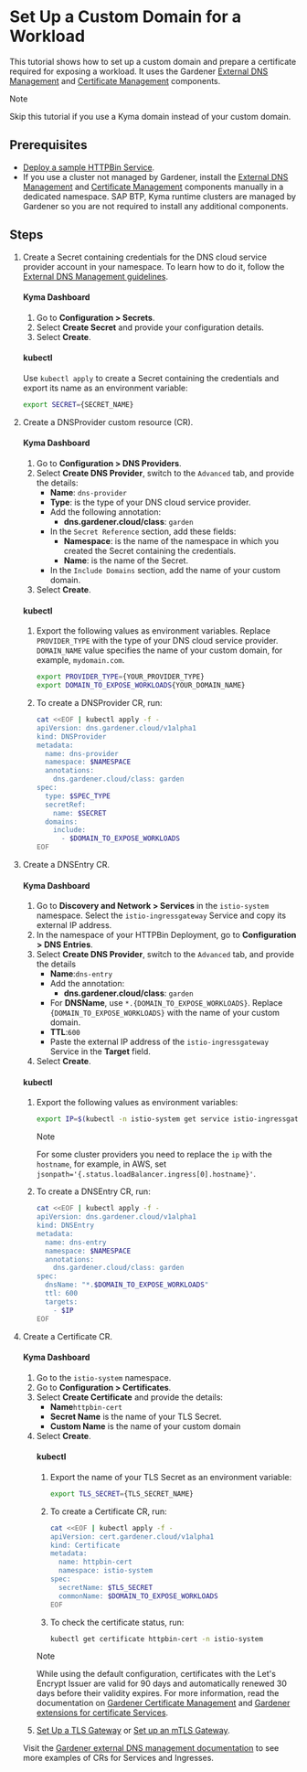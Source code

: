 # Set Up a Custom Domain for a Workload

This tutorial shows how to set up a custom domain and prepare a certificate required for exposing a workload. It uses the Gardener [External DNS Management](https://github.com/gardener/external-dns-management) and [Certificate Management](https://github.com/gardener/cert-management) components.

> [!NOTE]
> Skip this tutorial if you use a Kyma domain instead of your custom domain.

## Prerequisites

* [Deploy a sample HTTPBin Service](./01-00-create-workload.md).
* If you use a cluster not managed by Gardener, install the [External DNS Management](https://github.com/gardener/external-dns-management#quick-start) and [Certificate Management](https://github.com/gardener/cert-management) components manually in a dedicated namespace. SAP BTP, Kyma runtime clusters are managed by Gardener so you are not required to install any additional components.

## Steps

1. Create a Secret containing credentials for the DNS cloud service provider account in your namespace. To learn how to do it, follow the [External DNS Management guidelines](https://github.com/gardener/external-dns-management/blob/master/README.md#external-dns-management).

    <!-- tabs:start -->
    #### **Kyma Dashboard**
    <ol>
      <li> Go to <b>Configuration > Secrets</b>. </li>
      <li> Select <b>Create Secret</b> and provide your configuration details. </li>
      <li> Select <b>Create</b>. </li>
    </ol>

    #### **kubectl**
    Use `kubectl apply` to create a Secret containing the credentials and export its name as an environment variable:

    ```bash
    export SECRET={SECRET_NAME}
    ```
    <!-- tabs:end -->

2. Create a DNSProvider custom resource (CR).
    
    <!-- tabs:start -->
    #### **Kyma Dashboard**
    
    1. Go to **Configuration > DNS Providers**.
    2. Select **Create DNS Provider**, switch to the `Advanced` tab, and provide the details:
        - **Name**: `dns-provider`
        - **Type**: is the type of your DNS cloud service provider.
        - Add the following annotation:
          - **dns.gardener.cloud/class**: `garden`
        - In the `Secret Reference` section, add these fields:
          - **Namespace**: is the name of the namespace in which you created the Secret containing the credentials. 
          - **Name**: is the name of the Secret.
        - In the `Include Domains` section, add the name of your custom domain.
    3. Select **Create**.

    #### **kubectl**
    <ol>
      <li> Export the following values as environment variables. Replace <code>PROVIDER_TYPE</code> with the type of your DNS cloud service provider. <code>DOMAIN_NAME</code> value specifies the name of your custom domain, for example, <code>mydomain.com</code>.

      ```bash
      export PROVIDER_TYPE={YOUR_PROVIDER_TYPE}
      export DOMAIN_TO_EXPOSE_WORKLOADS{YOUR_DOMAIN_NAME} 
      ```
      </li>
      <li>To create a DNSProvider CR, run: 

      ```bash
      cat <<EOF | kubectl apply -f -
      apiVersion: dns.gardener.cloud/v1alpha1
      kind: DNSProvider
      metadata:
        name: dns-provider
        namespace: $NAMESPACE
        annotations:
          dns.gardener.cloud/class: garden
      spec:
        type: $SPEC_TYPE
        secretRef:
          name: $SECRET
        domains:
          include:
            - $DOMAIN_TO_EXPOSE_WORKLOADS
      EOF
      ```
      </li>
    </ol>
  <!-- tabs:end -->

3. Create a DNSEntry CR.

    <!-- tabs:start -->
    #### **Kyma Dashboard**
    <div>
    
    1. Go to **Discovery and Network > Services** in the `istio-system` namespace. Select the `istio-ingressgateway` Service and copy its external IP address.
    2. In the namespace of your HTTPBin Deployment, go to **Configuration > DNS Entries**.
    3. Select **Create DNS Provider**, switch to the `Advanced` tab, and provide the details      
        - **Name**:`dns-entry`
        - Add the annotation:
            - **dns.gardener.cloud/class**: `garden`
        - For **DNSName**, use `*.{DOMAIN_TO_EXPOSE_WORKLOADS}`. Replace `{DOMAIN_TO_EXPOSE_WORKLOADS}` with the name of your custom domain.
        - **TTL**:`600`
        - Paste the external IP address of the `istio-ingressgateway` Service in the **Target** field.
    4. Select **Create**.
    
    </div>

    #### **kubectl**
    <ol>
    <li> Export the following values as environment variables:

    ```bash
    export IP=$(kubectl -n istio-system get service istio-ingressgateway -o jsonpath='{.status.loadBalancer.ingress[0].ip}') # Assuming only one LoadBalancer with external IP
    ```
    > [!NOTE]
    > For some cluster providers you need to replace the `ip` with the `hostname`, for example, in AWS, set `jsonpath='{.status.loadBalancer.ingress[0].hostname}'`.
    </li>
    <li> To create a DNSEntry CR, run:

    ```bash
    cat <<EOF | kubectl apply -f -
    apiVersion: dns.gardener.cloud/v1alpha1
    kind: DNSEntry
    metadata:
      name: dns-entry
      namespace: $NAMESPACE
      annotations:
        dns.gardener.cloud/class: garden
    spec:
      dnsName: "*.$DOMAIN_TO_EXPOSE_WORKLOADS"
      ttl: 600
      targets:
        - $IP
    EOF
    ```
    </li>
    </ol>
    <!-- tabs:end -->

4. Create a Certificate CR.
    
    <!-- tabs:start -->
    #### **Kyma Dashboard**
    <ol>
    <li> Go to the <code>istio-system</code> namespace.</li>
    <li> Go to <b>Configuration > Certificates</b>. </li>
    <li> Select <b>Create Certificate</b> and provide the details:
    <ul>
      <li> <b>Name</b><code>httpbin-cert</code></li>
      <li> <b>Secret Name</b> is the name of your TLS Secret. </li>
      <li> <b>Custom Name</b> is the name of your custom domain </li>
    </ul>
    </li>
    <li> Select <b>Create</b>.</li>

    #### **kubectl**
    <ol>
    <li> Export the name of your TLS Secret as an environment variable:

    ```bash
    export TLS_SECRET={TLS_SECRET_NAME}
    ```
    </li>
    <li> To create a Certificate CR, run:

    ```bash
    cat <<EOF | kubectl apply -f -
    apiVersion: cert.gardener.cloud/v1alpha1
    kind: Certificate
    metadata:
      name: httpbin-cert
      namespace: istio-system
    spec:  
      secretName: $TLS_SECRET
      commonName: $DOMAIN_TO_EXPOSE_WORKLOADS
    EOF
    ```
    </li>
    <li> To check the certificate status, run: 
     
    ```bash
    kubectl get certificate httpbin-cert -n istio-system
    ```
    </li>
    </ol>
    <!-- tabs:end -->

    > [!NOTE]
    > While using the default configuration, certificates with the Let's Encrypt Issuer are valid for 90 days and automatically renewed 30 days before their validity expires. For more information, read the documentation on [Gardener Certificate Management](https://github.com/gardener/cert-management#requesting-a-certificate) and [Gardener extensions for certificate Services](https://gardener.cloud/docs/extensions/others/gardener-extension-shoot-cert-service/).

5. [Set Up a TLS Gateway](./01-20-set-up-tls-gateway.md) or [Set up an mTLS Gateway](./01-30-set-up-mtls-gateway.md).

Visit the [Gardener external DNS management documentation](https://github.com/gardener/external-dns-management/tree/master/examples) to see more examples of CRs for Services and Ingresses.